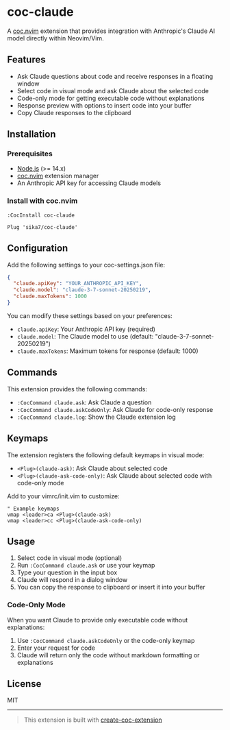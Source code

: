 # coc-claude

A [coc.nvim](https://github.com/neoclide/coc.nvim) extension that provides integration with Anthropic's Claude AI model directly within Neovim/Vim.

## Features

- Ask Claude questions about code and receive responses in a floating window
- Select code in visual mode and ask Claude about the selected code
- Code-only mode for getting executable code without explanations
- Response preview with options to insert code into your buffer
- Copy Claude responses to the clipboard

## Installation

### Prerequisites

- [Node.js](https://nodejs.org/en/) (>= 14.x)
- [coc.nvim](https://github.com/neoclide/coc.nvim) extension manager
- An Anthropic API key for accessing Claude models

### Install with coc.nvim

```vim
:CocInstall coc-claude
```

```init.vim
Plug 'sika7/coc-claude'
```

## Configuration

Add the following settings to your coc-settings.json file:

```json
{
  "claude.apiKey": "YOUR_ANTHROPIC_API_KEY",
  "claude.model": "claude-3-7-sonnet-20250219",
  "claude.maxTokens": 1000
}
```

You can modify these settings based on your preferences:

- `claude.apiKey`: Your Anthropic API key (required)
- `claude.model`: The Claude model to use (default: "claude-3-7-sonnet-20250219")
- `claude.maxTokens`: Maximum tokens for response (default: 1000)

## Commands

This extension provides the following commands:

- `:CocCommand claude.ask`: Ask Claude a question
- `:CocCommand claude.askCodeOnly`: Ask Claude for code-only response
- `:CocCommand claude.log`: Show the Claude extension log

## Keymaps

The extension registers the following default keymaps in visual mode:

- `<Plug>(claude-ask)`: Ask Claude about selected code
- `<Plug>(claude-ask-code-only)`: Ask Claude about selected code with code-only mode

Add to your vimrc/init.vim to customize:

```vim
" Example keymaps
vmap <leader>ca <Plug>(claude-ask)
vmap <leader>cc <Plug>(claude-ask-code-only)
```

## Usage

1. Select code in visual mode (optional)
2. Run `:CocCommand claude.ask` or use your keymap
3. Type your question in the input box
4. Claude will respond in a dialog window
5. You can copy the response to clipboard or insert it into your buffer

### Code-Only Mode

When you want Claude to provide only executable code without explanations:

1. Use `:CocCommand claude.askCodeOnly` or the code-only keymap
2. Enter your request for code
3. Claude will return only the code without markdown formatting or explanations

## License

MIT

---

> This extension is built with [create-coc-extension](https://github.com/fannheyward/create-coc-extension)
